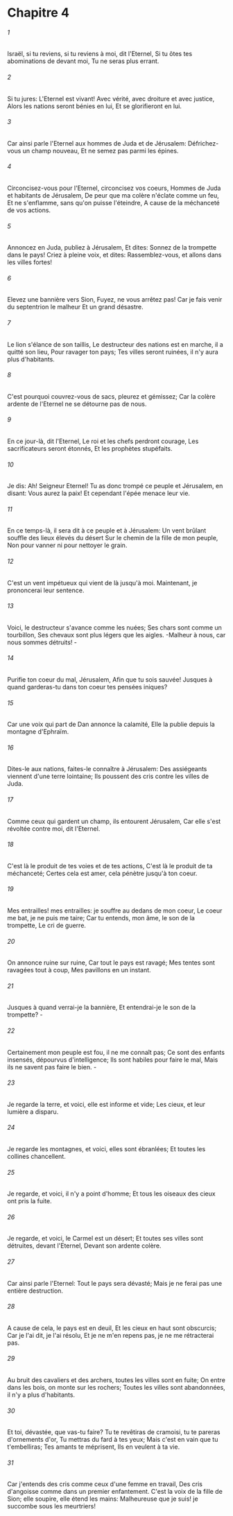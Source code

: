 # Chapitre 4

###### 1
Israël, si tu reviens, si tu reviens à moi, dit l'Eternel, Si tu ôtes tes abominations de devant moi, Tu ne seras plus errant.
###### 2
Si tu jures: L'Eternel est vivant! Avec vérité, avec droiture et avec justice, Alors les nations seront bénies en lui, Et se glorifieront en lui.
###### 3
Car ainsi parle l'Eternel aux hommes de Juda et de Jérusalem: Défrichez-vous un champ nouveau, Et ne semez pas parmi les épines.
###### 4
Circoncisez-vous pour l'Eternel, circoncisez vos coeurs, Hommes de Juda et habitants de Jérusalem, De peur que ma colère n'éclate comme un feu, Et ne s'enflamme, sans qu'on puisse l'éteindre, A cause de la méchanceté de vos actions.
###### 5
Annoncez en Juda, publiez à Jérusalem, Et dites: Sonnez de la trompette dans le pays! Criez à pleine voix, et dites: Rassemblez-vous, et allons dans les villes fortes!
###### 6
Elevez une bannière vers Sion, Fuyez, ne vous arrêtez pas! Car je fais venir du septentrion le malheur Et un grand désastre.
###### 7
Le lion s'élance de son taillis, Le destructeur des nations est en marche, il a quitté son lieu, Pour ravager ton pays; Tes villes seront ruinées, il n'y aura plus d'habitants.
###### 8
C'est pourquoi couvrez-vous de sacs, pleurez et gémissez; Car la colère ardente de l'Eternel ne se détourne pas de nous.
###### 9
En ce jour-là, dit l'Eternel, Le roi et les chefs perdront courage, Les sacrificateurs seront étonnés, Et les prophètes stupéfaits.
###### 10
Je dis: Ah! Seigneur Eternel! Tu as donc trompé ce peuple et Jérusalem, en disant: Vous aurez la paix! Et cependant l'épée menace leur vie.
###### 11
En ce temps-là, il sera dit à ce peuple et à Jérusalem: Un vent brûlant souffle des lieux élevés du désert Sur le chemin de la fille de mon peuple, Non pour vanner ni pour nettoyer le grain.
###### 12
C'est un vent impétueux qui vient de là jusqu'à moi. Maintenant, je prononcerai leur sentence.
###### 13
Voici, le destructeur s'avance comme les nuées; Ses chars sont comme un tourbillon, Ses chevaux sont plus légers que les aigles. -Malheur à nous, car nous sommes détruits! -
###### 14
Purifie ton coeur du mal, Jérusalem, Afin que tu sois sauvée! Jusques à quand garderas-tu dans ton coeur tes pensées iniques?
###### 15
Car une voix qui part de Dan annonce la calamité, Elle la publie depuis la montagne d'Ephraïm.
###### 16
Dites-le aux nations, faites-le connaître à Jérusalem: Des assiégeants viennent d'une terre lointaine; Ils poussent des cris contre les villes de Juda.
###### 17
Comme ceux qui gardent un champ, ils entourent Jérusalem, Car elle s'est révoltée contre moi, dit l'Eternel.
###### 18
C'est là le produit de tes voies et de tes actions, C'est là le produit de ta méchanceté; Certes cela est amer, cela pénètre jusqu'à ton coeur.
###### 19
Mes entrailles! mes entrailles: je souffre au dedans de mon coeur, Le coeur me bat, je ne puis me taire; Car tu entends, mon âme, le son de la trompette, Le cri de guerre.
###### 20
On annonce ruine sur ruine, Car tout le pays est ravagé; Mes tentes sont ravagées tout à coup, Mes pavillons en un instant.
###### 21
Jusques à quand verrai-je la bannière, Et entendrai-je le son de la trompette? -
###### 22
Certainement mon peuple est fou, il ne me connaît pas; Ce sont des enfants insensés, dépourvus d'intelligence; Ils sont habiles pour faire le mal, Mais ils ne savent pas faire le bien. -
###### 23
Je regarde la terre, et voici, elle est informe et vide; Les cieux, et leur lumière a disparu.
###### 24
Je regarde les montagnes, et voici, elles sont ébranlées; Et toutes les collines chancellent.
###### 25
Je regarde, et voici, il n'y a point d'homme; Et tous les oiseaux des cieux ont pris la fuite.
###### 26
Je regarde, et voici, le Carmel est un désert; Et toutes ses villes sont détruites, devant l'Eternel, Devant son ardente colère.
###### 27
Car ainsi parle l'Eternel: Tout le pays sera dévasté; Mais je ne ferai pas une entière destruction.
###### 28
A cause de cela, le pays est en deuil, Et les cieux en haut sont obscurcis; Car je l'ai dit, je l'ai résolu, Et je ne m'en repens pas, je ne me rétracterai pas.
###### 29
Au bruit des cavaliers et des archers, toutes les villes sont en fuite; On entre dans les bois, on monte sur les rochers; Toutes les villes sont abandonnées, il n'y a plus d'habitants.
###### 30
Et toi, dévastée, que vas-tu faire? Tu te revêtiras de cramoisi, tu te pareras d'ornements d'or, Tu mettras du fard à tes yeux; Mais c'est en vain que tu t'embelliras; Tes amants te méprisent, Ils en veulent à ta vie.
###### 31
Car j'entends des cris comme ceux d'une femme en travail, Des cris d'angoisse comme dans un premier enfantement. C'est la voix de la fille de Sion; elle soupire, elle étend les mains: Malheureuse que je suis! je succombe sous les meurtriers!
